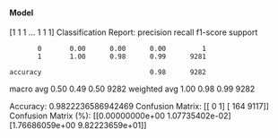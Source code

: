 #### Model
[1 1 1 ... 1 1 1]
Classification Report:
              precision    recall  f1-score   support

           0       0.00      0.00      0.00         1
           1       1.00      0.98      0.99      9281

    accuracy                           0.98      9282
   macro avg       0.50      0.49      0.50      9282
weighted avg       1.00      0.98      0.99      9282

Accuracy: 0.9822236586942469
Confusion Matrix:
[[   0    1]
 [ 164 9117]]
Confusion Matrix (%):
[[0.00000000e+00 1.07735402e-02]
 [1.76686059e+00 9.82223659e+01]]
